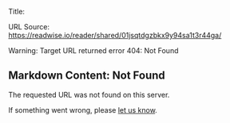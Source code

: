 Title: 

URL Source: https://readwise.io/reader/shared/01jsqtdgzbkx9y94sa1t3r44ga/

Warning: Target URL returned error 404: Not Found

Markdown Content:
Not Found
---------

The requested URL was not found on this server.

If something went wrong, please [let us know](mailto:hello@readwise.io?subject=404%20error).
